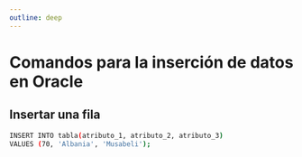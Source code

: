 ```yaml
---
outline: deep
---
```


# Comandos para la inserción de datos en Oracle

## Insertar una fila

```bash
INSERT INTO tabla(atributo_1, atributo_2, atributo_3)
VALUES (70, 'Albania', 'Musabeli');
```
